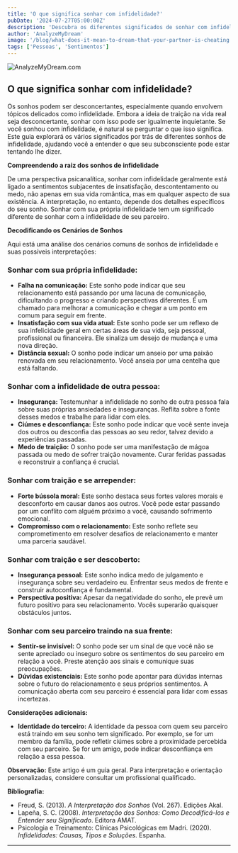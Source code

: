 ```yaml
---
title: 'O que significa sonhar com infidelidade?'
pubDate: '2024-07-27T05:00:00Z'
description: 'Descubra os diferentes significados de sonhar com infidelidade, desde insegurança pessoal até problemas de comunicação no casal.'
author: 'AnalyzeMyDream'
image: '/blog/what-does-it-mean-to-dream-that-your-partner-is-cheating.jpeg'
tags: ['Pessoas', 'Sentimentos']
---
```


![AnalyzeMyDream.com](/blog/what-does-it-mean-to-dream-that-your-partner-is-cheating.jpeg)

## O que significa sonhar com infidelidade?

Os sonhos podem ser desconcertantes, especialmente quando envolvem tópicos delicados como infidelidade. Embora a ideia de traição na vida real seja desconcertante, sonhar com isso pode ser igualmente inquietante. Se você sonhou com infidelidade, é natural se perguntar o que isso significa. Este guia explorará os vários significados por trás de diferentes sonhos de infidelidade, ajudando você a entender o que seu subconsciente pode estar tentando lhe dizer.

**Compreendendo a raiz dos sonhos de infidelidade**

De uma perspectiva psicanalítica, sonhar com infidelidade geralmente está ligado a sentimentos subjacentes de insatisfação, descontentamento ou medo, não apenas em sua vida romântica, mas em qualquer aspecto de sua existência. A interpretação, no entanto, depende dos detalhes específicos do seu sonho. Sonhar com sua própria infidelidade tem um significado diferente de sonhar com a infidelidade de seu parceiro.

**Decodificando os Cenários de Sonhos**

Aqui está uma análise dos cenários comuns de sonhos de infidelidade e suas possíveis interpretações:

### Sonhar com sua própria infidelidade:

- **Falha na comunicação:** Este sonho pode indicar que seu relacionamento está passando por uma lacuna de comunicação, dificultando o progresso e criando perspectivas diferentes. É um chamado para melhorar a comunicação e chegar a um ponto em comum para seguir em frente.
- **Insatisfação com sua vida atual:** Este sonho pode ser um reflexo de sua infelicidade geral em certas áreas de sua vida, seja pessoal, profissional ou financeira. Ele sinaliza um desejo de mudança e uma nova direção.
- **Distância sexual:** O sonho pode indicar um anseio por uma paixão renovada em seu relacionamento. Você anseia por uma centelha que está faltando.

### Sonhar com a infidelidade de outra pessoa:

- **Insegurança:** Testemunhar a infidelidade no sonho de outra pessoa fala sobre suas próprias ansiedades e inseguranças. Reflita sobre a fonte desses medos e trabalhe para lidar com eles.
- **Ciúmes e desconfiança:** Este sonho pode indicar que você sente inveja dos outros ou desconfia das pessoas ao seu redor, talvez devido a experiências passadas.
- **Medo de traição:** O sonho pode ser uma manifestação de mágoa passada ou medo de sofrer traição novamente. Curar feridas passadas e reconstruir a confiança é crucial.

### Sonhar com traição e se arrepender:

- **Forte bússola moral:** Este sonho destaca seus fortes valores morais e desconforto em causar danos aos outros. Você pode estar passando por um conflito com alguém próximo a você, causando sofrimento emocional.
- **Compromisso com o relacionamento:** Este sonho reflete seu comprometimento em resolver desafios de relacionamento e manter uma parceria saudável.

### Sonhar com traição e ser descoberto:

- **Insegurança pessoal:** Este sonho indica medo de julgamento e insegurança sobre seu verdadeiro eu. Enfrentar seus medos de frente e construir autoconfiança é fundamental.
- **Perspectiva positiva:** Apesar da negatividade do sonho, ele prevê um futuro positivo para seu relacionamento. Vocês superarão quaisquer obstáculos juntos.

### Sonhar com seu parceiro traindo na sua frente:

- **Sentir-se invisível:** O sonho pode ser um sinal de que você não se sente apreciado ou inseguro sobre os sentimentos do seu parceiro em relação a você. Preste atenção aos sinais e comunique suas preocupações.
- **Dúvidas existenciais:** Este sonho pode apontar para dúvidas internas sobre o futuro do relacionamento e seus próprios sentimentos. A comunicação aberta com seu parceiro é essencial para lidar com essas incertezas.

**Considerações adicionais:**

- **Identidade do terceiro:** A identidade da pessoa com quem seu parceiro está traindo em seu sonho tem significado. Por exemplo, se for um membro da família, pode refletir ciúmes sobre a proximidade percebida com seu parceiro. Se for um amigo, pode indicar desconfiança em relação a essa pessoa.

**Observação:** Este artigo é um guia geral. Para interpretação e orientação personalizadas, considere consultar um profissional qualificado.

**Bibliografia:**

* Freud, S. (2013). *A Interpretação dos Sonhos* (Vol. 267). Edições Akal.
* Lapeña, S. C. (2008). *Interpretação dos Sonhos: Como Decodificá-los e Entender seu Significado*. Editora AMAT.
* Psicologia e Treinamento: Clínicas Psicológicas em Madri. (2020). *Infidelidades: Causas, Tipos e Soluções*. Espanha.

---